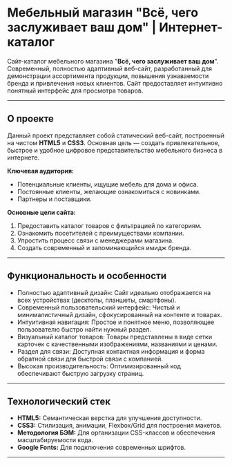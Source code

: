 # Мебельный магазин "Всё, чего заслуживает ваш дом" | Интернет-каталог

Сайт-каталог мебельного магазина "**Всё, чего заслуживает ваш дом**". Современный, полностью адаптивный веб-сайт, разработанный для демонстрации ассортимента продукции, повышения узнаваемости бренда и привлечения новых клиентов. Сайт предоставляет интуитивно понятный интерфейс для просмотра товаров.

---

##  О проекте

Данный проект представляет собой статический веб-сайт, построенный на чистом **HTML5** и **CSS3**. Основная цель — создать привлекательное, быстрое и удобное цифровое представительство мебельного бизнеса в интернете.

**Ключевая аудитория:**
*   Потенциальные клиенты, ищущие мебель для дома и офиса.
*   Постоянные клиенты, желающие ознакомиться с новинками.
*   Партнеры и поставщики.

**Основные цели сайта:**
1.  Предоставить каталог товаров с фильтрацией по категориям.
2.  Ознакомить посетителей с преимуществами компании.
3.  Упростить процесс связи с менеджерами магазина.
4.  Создать современный и запоминающийся имидж бренда.

---

##  Функциональность и особенности

*   Полностью адаптивный дизайн: Сайт идеально отображается на всех устройствах (десктопы, планшеты, смартфоны).
*   Современный пользовательский интерфейс: Чистый и минималистичный дизайн, сфокусированный на контенте и товарах.
*   Интуитивная навигация: Простое и понятное меню, позволяющее пользователю быстро найти нужный раздел.
*   Визуальный каталог товаров: Товары представлены в виде сетки карточек с качественными изображениями, названиями и ценами.
*   Раздел для связи: Доступная контактная информация и форма обратной связи для быстрой связи с компанией.
*   Высокая производительность: Оптимизированный код обеспечивают быструю загрузку страниц.

---

##  Технологический стек

*   **HTML5:** Семантическая верстка для улучшения доступности.
*   **CSS3:** Стилизация, анимации, Flexbox/Grid для построения макетов.
*   **Методология БЭМ:** Для организации CSS-классов и обеспечения масштабируемости кода.
*   **Google Fonts:** Для подключения современных шрифтов.

---

